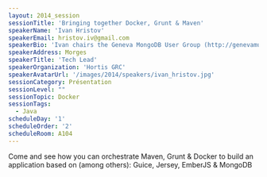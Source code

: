 ```yaml
---
layout: 2014_session
sessionTitle: 'Bringing together Docker, Grunt & Maven'
speakerName: 'Ivan Hristov'
speakerEmail: hristov.iv@gmail.com
speakerBio: 'Ivan chairs the Geneva MongoDB User Group (http://genevamug.ch/) and works as a Technical Lead for Hortis GRC SA (http://www.hortis.ch/). In his free time, he maintains a technical blog (http://ingini.org/) and contributes to open-source projects.  '
speakerAddress: Morges
speakerTitle: 'Tech Lead'
speakerOrganization: 'Hortis GRC'
speakerAvatarUrl: '/images/2014/speakers/ivan_hristov.jpg'
sessionCategory: Présentation
sessionLevel: ""
sessionTopic: Docker
sessionTags:
  - Java
scheduleDay: '1'
scheduleOrder: '2'
scheduleRoom: A104
---
```


Come and see how you can orchestrate Maven, Grunt & Docker to build an application based on (among others): Guice, Jersey, EmberJS & MongoDB 
